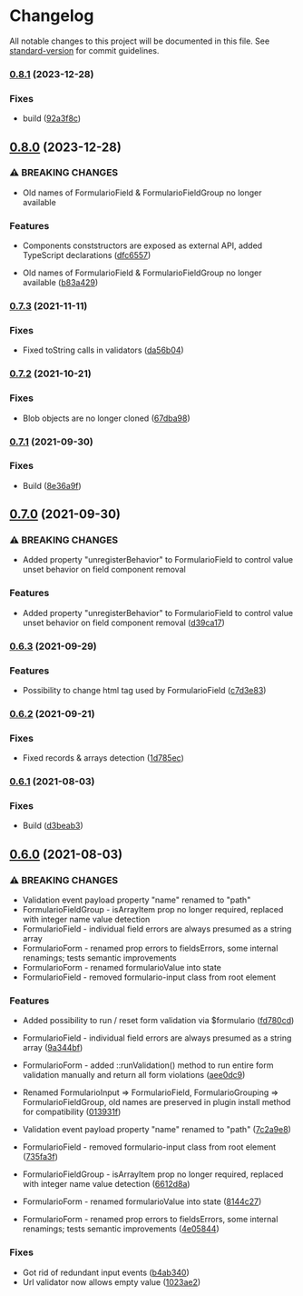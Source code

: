 # Changelog

All notable changes to this project will be documented in this file. See [standard-version](https://github.com/conventional-changelog/standard-version) for commit guidelines.

### [0.8.1](https://github.com/retailcrm/vue-formulario/compare/v0.8.0...v0.8.1) (2023-12-28)


### Fixes

* build ([92a3f8c](https://github.com/retailcrm/vue-formulario/commit/92a3f8cc60fdfb1f7588b281febcc833b17d3521))

## [0.8.0](https://github.com/retailcrm/vue-formulario/compare/v0.7.3...v0.8.0) (2023-12-28)


### ⚠ BREAKING CHANGES

* Old names of FormularioField & FormularioFieldGroup no longer available

### Features

* Components conststructors are exposed as external API, added TypeScript declarations ([dfc6557](https://github.com/retailcrm/vue-formulario/commit/dfc6557bc632489daeb8f4ae44ad208f6c6a9997))


* Old names of FormularioField & FormularioFieldGroup no longer available ([b83a429](https://github.com/retailcrm/vue-formulario/commit/b83a42911749272c9c8bd35c4ea10f687c5d8821))

### [0.7.3](https://github.com/retailcrm/vue-formulario/compare/v0.7.2...v0.7.3) (2021-11-11)


### Fixes

* Fixed toString calls in validators ([da56b04](https://github.com/retailcrm/vue-formulario/commit/da56b04213b6ebc3d001a273b26a350a59e0382b))

### [0.7.2](https://github.com/retailcrm/vue-formulario/compare/v0.7.1...v0.7.2) (2021-10-21)


### Fixes

* Blob objects are no longer cloned ([67dba98](https://github.com/retailcrm/vue-formulario/commit/67dba981a15b04a84512de277f633d0f7d19d543))

### [0.7.1](https://github.com/retailcrm/vue-formulario/compare/v0.7.0...v0.7.1) (2021-09-30)


### Fixes

* Build ([8e36a9f](https://github.com/retailcrm/vue-formulario/commit/8e36a9f59dc21d0efc4f3dfe97fe992c204ee3e0))

## [0.7.0](https://github.com/retailcrm/vue-formulario/compare/v0.6.3...v0.7.0) (2021-09-30)


### ⚠ BREAKING CHANGES

* Added property "unregisterBehavior" to FormularioField to control value unset behavior on field component removal

### Features

* Added property "unregisterBehavior" to FormularioField to control value unset behavior on field component removal ([d39ca17](https://github.com/retailcrm/vue-formulario/commit/d39ca17e45cb5957bd9b9916b6e904993e660bc5))

### [0.6.3](https://github.com/retailcrm/vue-formulario/compare/v0.6.2...v0.6.3) (2021-09-29)


### Features

* Possibility to change html tag used by FormularioField ([c7d3e83](https://github.com/retailcrm/vue-formulario/commit/c7d3e833a4f27869d12e7f66acb503eb48cbd14b))

### [0.6.2](https://github.com/retailcrm/vue-formulario/compare/v0.6.1...v0.6.2) (2021-09-21)


### Fixes

* Fixed records & arrays detection ([1d785ec](https://github.com/retailcrm/vue-formulario/commit/1d785ec5eb74be001e0903b0f8c31aa87a20ef9b))

### [0.6.1](https://github.com/retailcrm/vue-formulario/compare/v0.6.0...v0.6.1) (2021-08-03)


### Fixes

* Build ([d3beab3](https://github.com/retailcrm/vue-formulario/commit/d3beab358387e5aaa99a957af9afdee158ccd30f))

## [0.6.0](https://github.com/retailcrm/vue-formulario/compare/v0.5.1...v0.6.0) (2021-08-03)


### ⚠ BREAKING CHANGES

* Validation event payload property "name" renamed to "path"
* FormularioFieldGroup - isArrayItem prop no longer required, replaced with integer name value detection
* FormularioField - individual field errors are always presumed as a string array
* FormularioForm - renamed prop errors to fieldsErrors, some internal renamings; tests semantic improvements
* FormularioForm - renamed formularioValue into state
* FormularioField - removed formulario-input class from root element

### Features

* Added possibility to run / reset form validation via $formulario ([fd780cd](https://github.com/retailcrm/vue-formulario/commit/fd780cd585d55d2f4cc0aac9c24ed515f0cf8c57))
* FormularioField - individual field errors are always presumed as a string array ([9a344bf](https://github.com/retailcrm/vue-formulario/commit/9a344bf8b52f1889fcc93a253b08de5c360e5873))
* FormularioForm - added ::runValidation() method to run entire form validation manually and return all form violations ([aee0dc9](https://github.com/retailcrm/vue-formulario/commit/aee0dc977a538e6279ce0006ae675182f44f1333))
* Renamed FormularioInput => FormularioField, FormularioGrouping => FormularioFieldGroup, old names are preserved in plugin install method for compatibility ([013931f](https://github.com/retailcrm/vue-formulario/commit/013931fbfc1d0a5d0a8b27c7a2b9555a039bd142))
* Validation event payload property "name" renamed to "path" ([7c2a9e8](https://github.com/retailcrm/vue-formulario/commit/7c2a9e8110b443f0f2108d963dcd510e0ff2feb5))


* FormularioField - removed formulario-input class from root element ([735fa3f](https://github.com/retailcrm/vue-formulario/commit/735fa3f126b7b9f8f485b5928f396f2d787ace18))
* FormularioFieldGroup - isArrayItem prop no longer required, replaced with integer name value detection ([6612d8a](https://github.com/retailcrm/vue-formulario/commit/6612d8a5f930b535241cd0d27e2bfe7742f71627))
* FormularioForm - renamed formularioValue into state ([8144c27](https://github.com/retailcrm/vue-formulario/commit/8144c27c692fce3e685086180cffa52a3f78a25b))
* FormularioForm - renamed prop errors to fieldsErrors, some internal renamings; tests semantic improvements ([4e05844](https://github.com/retailcrm/vue-formulario/commit/4e05844e7325323d7c2054d362a5c1ae2cca8e13))


### Fixes

* Got rid of redundant input events ([b4ab340](https://github.com/retailcrm/vue-formulario/commit/b4ab3404a4ea078f0e2834a07afa93aa57bc025d))
* Url validator now allows empty value ([1023ae2](https://github.com/retailcrm/vue-formulario/commit/1023ae2fc17b4a170d1ba444f1222fd0563b5caa))
